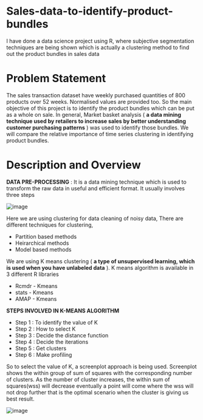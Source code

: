 # Sales-data-to-identify-product-bundles

I have done a data science project using R, where subjective segmentation techniques are being shown which is actually a clustering method to find out the product bundles in sales data

# Problem Statement

The sales transaction dataset have weekly purchased quantities of 800 products over 52 weeks. Normalised values are provided too. So the main objective of this project is to identify the product bundles which can be put as a whole on sale. In general, Market basket analysis ( **a data mining technique used by retailers to increase sales by better understanding customer purchasing patterns** ) was used to identify those bundles. We will compare the relative importance of time series clustering in identifying product bundles.

# Description and Overview

**DATA PRE-PROCESSING** :
           It is a data mining technique which is used to transform the raw data in useful and efficient format. It usually involves three steps
           
   ![image](https://user-images.githubusercontent.com/86511074/169047761-37a02ef2-7f06-4d4c-a03d-1c9505a1539b.png)

Here we are using clustering for data cleaning of noisy data, There are different techniques for clustering,
* Partition based methods
* Heirarchical methods
* Model based methods

We are using K means clustering ( **a type of unsupervised learning, which is used when you have unlabeled data** ). K means algorithm is available in 3 different R libraries
* Rcmdr - Kmeans
* stats - Kmeans
* AMAP - Kmeans

**STEPS INVOLVED IN K-MEANS ALGORITHM**
* Step 1 : To identify the value of K
* Step 2 : How to select K
* Step 3 : Decide the distance function
* Step 4 : Decide the iterations
* Step 5 : Get clusters
* Step 6 : Make profiling

So to select the value of K, a screenplot approach is being used. Screenplot shows the within group of sum of squares with the corresponding number of clusters. As the number of cluster increases, the within sum of squares(wss) will decrease eventually a point will come where the wss will not drop further that is the optimal scenario when the cluster is giving us best result.

![image](https://user-images.githubusercontent.com/86511074/169051287-14747e6e-32e7-446a-81ab-b6cd4365da1f.png)


